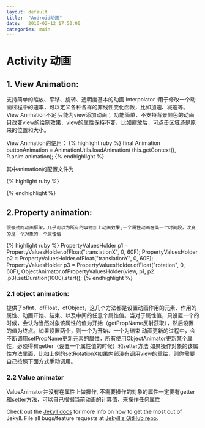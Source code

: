```yaml
---
layout: default
title:  "Android动画"
date:   2016-02-12 17:50:00
categories: main
---
```


# Activity 动画
## 1. View Animation:
   支持简单的缩放、平移、旋转、透明度基本的动画
Interpolator :用于修改一个动画过程中的速率，可以定义各种各样的非线性变化函数，比如加速、减速等。
View Animation不足
只能为view添加动画；
功能简单，不支持背景颜色的动画
只改变view的绘制效果，view的属性保持不变，比如缩放后，可点击区域还是原来的位置和大小。

View Animation的使用：
{% highlight ruby %}
final Animation buttonAnimation = AnimationUtils.loadAnimation(
				this.getContext(), R.anim.animation);
{% endhighlight %}

其中animation的配置文件为

{% highlight ruby %}
<?xml version="1.0" encoding="utf-8"?>
<set xmlns:android="http://schemas.android.com/apk/res/android">
	<scale android:fromXScale="1.0" android:toXScale="1.5" android:interpolator="@android:anim/accelerate_decelerate_interpolator"
		android:fromYScale="1.0" android:toYScale="1.5" android:pivotX="50%"
		android:pivotY="50%" android:fillAfter="true" android:duration="5000" />
	<set>
		<alpha xmlns:android="http://schemas.android.com/apk/res/android"
			android:fromAlpha="0.2" android:toAlpha="1.0" android:duration="3000" />
		<rotate android:fromDegrees="0" android:toDegrees="360"
			android:toYScale="0.0" android:pivotX="50%" android:pivotY="50%"
			android:startOffset="700" android:duration="4000" />
		<translate android:fromXDelta="100%" android:toXDelta="00%"
			android:fromYDelta="60%" android:toYDelta="00%" android:duration="3000"
			android:zAdjustment="bottom" />
	</set>
</set>
{% endhighlight %}

## 2.Property animation:
```
很强劲的动画框架，几乎可以为所有的事物加上动画效果;一个属性动画在某一个时间段，改变的是一个对象的一个属性值
```

{% highlight ruby %}
PropertyValuesHolder p1 = PropertyValuesHolder.ofFloat("translationX", 0, 60F);
        PropertyValuesHolder p2 = PropertyValuesHolder.ofFloat("translationY", 0, 60F);
        PropertyValuesHolder p3 = PropertyValuesHolder.ofFloat("rotation", 0, 60F);
        ObjectAnimator.ofPropertyValuesHolder(view, p1, p2 ,p3).setDuration(1000).start();
{% endhighlight %}

### 2.1 object animation:
提供了ofInt、ofFloat、ofObject，这几个方法都是设置动画作用的元素、作用的属性、动画开始、结束、以及中间的任意个属性值。当对于属性值，只设置一个的时候，会认为当然对象该属性的值为开始（getPropName反射获取），然后设置的值为终点。如果设置两个，则一个为开始、一个为结束
动画更新的过程中，会不断调用setPropName更新元素的属性，所有使用ObjectAnimator更新某个属性，必须得有getter（设置一个属性值的时候）和setter方法
如果操作对象的该属性方法里面，比如上例的setRotationX如果内部没有调用view的重绘，则你需要自己按照下面方式手动调用。
### 2.2 Value animator
ValueAnimator并没有在属性上做操作, 不需要操作的对象的属性一定要有getter和setter方法，可以自己根据当前动画的计算值，来操作任何属性

Check out the [Jekyll docs][jekyll] for more info on how to get the most out of Jekyll. File all bugs/feature requests at [Jekyll's GitHub repo][jekyll-gh].

[jekyll-gh]: https://github.com/mojombo/jekyll
[jekyll]:    http://jekyllrb.com